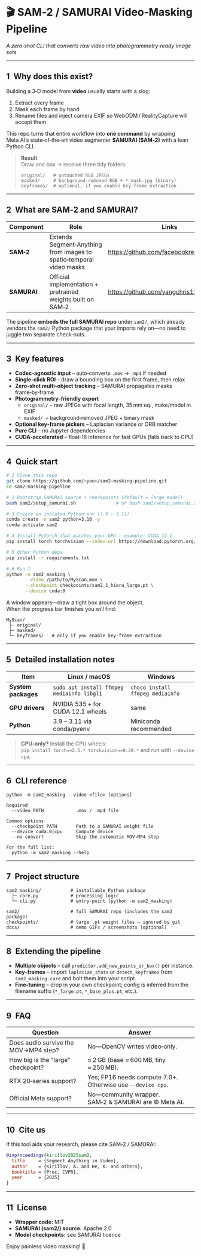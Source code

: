 # 🎬 SAM‑2 / SAMURAI Video‑Masking Pipeline
_A zero‑shot CLI that converts raw video into photogrammetry‑ready image sets_

---

## 1 Why does this exist?
Building a 3‑D model from **video** usually starts with a slog:

1. Extract every frame  
2. Mask each frame by hand  
3. Rename files and inject camera EXIF so WebODM / RealityCapture will accept them  

This repo turns that entire workflow into **one command** by wrapping
Meta AI’s state‑of‑the‑art video segmenter **SAMURAI (SAM‑2)** with a lean Python CLI.

> **Result**  
> Draw _one_ box → receive three tidy folders:
>
> ```
> original/   # untouched RGB JPEGs
> masked/     # background‑removed RGB + *_mask.jpg (binary)
> keyframes/  # optional, if you enable key‑frame extraction
> ```

---

## 2 What are SAM‑2 and SAMURAI?
| Component | Role | Links |
|-----------|------|-------|
| **SAM‑2** | Extends Segment‑Anything from images to spatio‑temporal video masks | <https://github.com/facebookresearch/sam2> |
| **SAMURAI** | Official implementation + pretrained weights built on SAM‑2 | <https://github.com/yangchris11/samurai> |

The pipeline **embeds the full SAMURAI repo** under `sam2/`, which already
vendors the `sam2/` Python package that your imports rely on—no need to juggle
two separate check‑outs.

---

## 3 Key features
* **Codec‑agnostic input** – auto‑converts `.mov` → `.mp4` if needed  
* **Single‑click ROI** – draw a bounding box on the first frame, then relax  
* **Zero‑shot multi‑object tracking** – SAMURAI propagates masks frame‑by‑frame  
* **Photogrammetry‑friendly export**
  * `original/` – raw JPEGs with focal length, 35 mm eq., make/model in EXIF  
  * `masked/`  – background‑removed JPEG + binary mask  
* **Optional key‑frame pickers** – Laplacian variance or ORB matcher  
* **Pure CLI** – no Jupyter dependencies  
* **CUDA‑accelerated** – float‑16 inference for fast GPUs (falls back to CPU)

---

## 4 Quick start

```bash
# 1 Clone this repo
git clone https://github.com/<you>/sam2-masking-pipeline.git
cd sam2-masking-pipeline

# 2 Bootstrap SAMURAI source + checkpoints (default = large model)
bash sam2/setup_samurai.sh               # or bash sam2/setup_samurai.sh small

# 3 Create an isolated Python env (3.9 – 3.11)
conda create -n sam2 python=3.10 -y
conda activate sam2

# 4 Install PyTorch that matches your GPU – example: CUDA 12.1
pip install torch torchvision --index-url https://download.pytorch.org/whl/cu121

# 5 Other Python deps
pip install -r requirements.txt

# 6 Run 🎉
python -m sam2_masking \
       --video /path/to/MyScan.mov \
       --checkpoint checkpoints/sam2.1_hiera_large.pt \
       --device cuda:0
```

A window appears—draw a tight box around the object.  
When the progress bar finishes you will find:

```
MyScan/
 ├─ original/
 ├─ masked/
 └─ keyframes/   # only if you enable key‑frame extraction
```

---

## 5 Detailed installation notes

| Item | Linux / macOS | Windows |
|------|---------------|---------|
| **System packages** | `sudo apt install ffmpeg mediainfo libgl1` | `choco install ffmpeg mediainfo` |
| **GPU drivers** | NVIDIA 535 + for CUDA 12.1 wheels | same |
| **Python** | 3.9 – 3.11 via conda/pyenv | Miniconda recommended |

> **CPU‑only?** Install the CPU wheels:  
> `pip install torch==2.5.* torchvision==0.20.*` and run with `--device cpu`.

---

## 6 CLI reference

```
python -m sam2_masking --video <file> [options]

Required
  --video PATH            .mov / .mp4 file

Common options
  --checkpoint PATH       Path to a SAMURAI weight file
  --device cuda:0|cpu     Compute device
  --no-convert            Skip the automatic MOV→MP4 step

For the full list:
  python -m sam2_masking --help
```

---

## 7 Project structure

```
sam2_masking/           # installable Python package
  ├─ core.py            # processing logic
  └─ cli.py             # entry‑point (python -m sam2_masking)

sam2/                   # full SAMURAI repo (includes the sam2 package)
checkpoints/            # large .pt weight files – ignored by git
docs/                   # demo GIFs / screenshots (optional)
```

---

## 8 Extending the pipeline
* **Multiple objects** – call `predictor.add_new_points_or_box()` per instance.  
* **Key‑frames** – import `laplacian_stats` or `detect_keyframes`
  from `sam2_masking.core` and bolt them into your script.  
* **Fine‑tuning** – drop in your own checkpoint; config is inferred from
  the filename suffix (`*_large.pt`, `*_base_plus.pt`, etc.).

---

## 9 FAQ

| Question | Answer |
|----------|--------|
| Does audio survive the MOV→MP4 step? | No—OpenCV writes video‑only. |
| How big is the “large” checkpoint? | ≈ 2 GB (base ≈ 600 MB, tiny ≈ 250 MB). |
| RTX 20‑series support? | Yes; FP16 needs compute 7.0+. Otherwise use `--device cpu`. |
| Official Meta support? | No—community wrapper. SAM‑2 & SAMURAI are © Meta AI. |

---

## 10 Cite us

If this tool aids your research, please cite SAM‑2 / SAMURAI:

```bibtex
@inproceedings{kirillov2025sam2,
  title     = {Segment Anything in Video},
  author    = {Kirillov, A. and He, K. and others},
  booktitle = {Proc. CVPR},
  year      = {2025}
}
```

---

## 11 License
* **Wrapper code:** MIT  
* **SAMURAI (sam2/) source:** Apache 2.0  
* **Model checkpoints:** see SAMURAI licence

Enjoy painless video masking! 🚀
